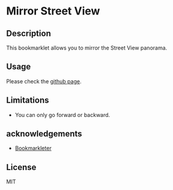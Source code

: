 # Mirror Street View

## Description

This bookmarklet allows you to mirror the Street View panorama.

## Usage
Please check the [github page](oshimaryo.github.io/mirror-street-view/).

## Limitations
- You can only go forward or backward.
  

## acknowledgements

- [Bookmarkleter](https://chriszarate.github.io/bookmarkleter/)
  

## License
MIT

